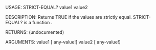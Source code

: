 USAGE:
     STRICT-EQUAL? value1 value2 

DESCRIPTION:
     Returns TRUE if the values are strictly equal.
     STRICT-EQUAL? is a function .

RETURNS:
    (undocumented)

ARGUMENTS:
    value1 [<opt> any-value!]
    value2 [<opt> any-value!]
